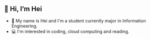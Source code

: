 ## 👋 Hi, I’m Hei
- :school: My name is Hei and I'm a student currently major in Information Engineering. 
- :computer: I'm interested in coding, cloud computing and reading.

<!---
HEI204/HEI204 is a ✨ special ✨ repository because its `README.md` (this file) appears on your GitHub profile.
You can click the Preview link to take a look at your changes.
--->
